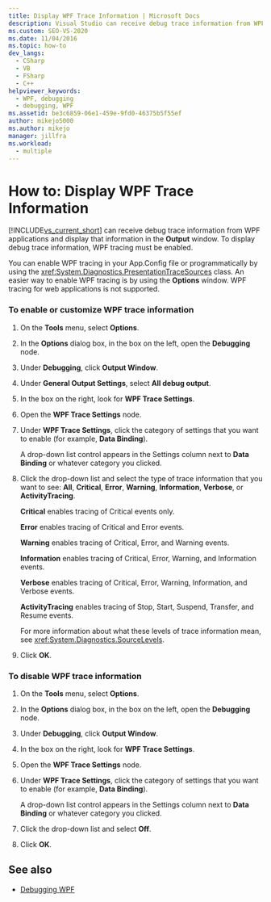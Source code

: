 ```yaml
---
title: Display WPF Trace Information | Microsoft Docs
description: Visual Studio can receive debug trace information from WPF applications and display it in the Output window. Learn how to manage and customize WPF tracing. 
ms.custom: SEO-VS-2020
ms.date: 11/04/2016
ms.topic: how-to
dev_langs: 
  - CSharp
  - VB
  - FSharp
  - C++
helpviewer_keywords: 
  - WPF, debugging
  - debugging, WPF
ms.assetid: be3c6859-06e1-459e-9fd0-46375b5f55ef
author: mikejo5000
ms.author: mikejo
manager: jillfra
ms.workload: 
  - multiple
---
```

# How to: Display WPF Trace Information
[!INCLUDE[vs_current_short](../code-quality/includes/vs_current_short_md.md)] can receive debug trace information from WPF applications and display that information in the **Output** window. To display debug trace information, WPF tracing must be enabled.

 You can enable WPF tracing in your App.Config file or programmatically by using the <xref:System.Diagnostics.PresentationTraceSources> class. An easier way to enable WPF tracing is by using the **Options** window. WPF tracing for web applications is not supported.

### To enable or customize WPF trace information

1. On the **Tools** menu, select **Options**.

2. In the **Options** dialog box, in the box on the left, open the **Debugging** node.

3. Under **Debugging**, click **Output Window**.

4. Under **General Output Settings**, select **All debug output**.

5. In the box on the right, look for **WPF Trace Settings**.

6. Open the **WPF Trace Settings** node.

7. Under **WPF Trace Settings**, click the category of settings that you want to enable (for example, **Data Binding**).

     A drop-down list control appears in the Settings column next to **Data Binding** or whatever category you clicked.

8. Click the drop-down list and select the type of trace information that you want to see: **All**, **Critical**, **Error**, **Warning**, **Information**, **Verbose**, or **ActivityTracing**.

     **Critical** enables tracing of Critical events only.

     **Error** enables tracing of Critical and Error events.

     **Warning** enables tracing of Critical, Error, and Warning events.

     **Information** enables tracing of Critical, Error, Warning, and Information events.

     **Verbose** enables tracing of Critical, Error, Warning, Information, and Verbose events.

     **ActivityTracing** enables tracing of Stop, Start, Suspend, Transfer, and Resume events.

     For more information about what these levels of trace information mean, see <xref:System.Diagnostics.SourceLevels>.

9. Click **OK**.

### To disable WPF trace information

1. On the **Tools** menu, select **Options**.

2. In the **Options** dialog box, in the box on the left, open the **Debugging** node.

3. Under **Debugging**, click **Output Window**.

4. In the box on the right, look for **WPF Trace Settings**.

5. Open the **WPF Trace Settings** node.

6. Under **WPF Trace Settings**, click the category of settings that you want to enable (for example, **Data Binding**).

     A drop-down list control appears in the Settings column next to **Data Binding** or whatever category you clicked.

7. Click the drop-down list and select **Off**.

8. Click **OK**.

## See also
- [Debugging WPF](../debugger/debugging-wpf.md)